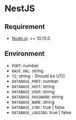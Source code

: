 # NestJS

## Requirement

- [Node.js](https://nodejs.org/): >= 10.13.0

## Environment

- `PORT`: number
- `BASE_URL`: string
- `TZ`: string - Should be UTC
- `DATABASE_PORT`: number
- `DATABASE_HOST`: string
- `DATABASE_USER`: string
- `DATABASE_PASSWORD`: string
- `DATABASE_NAME`: string
- `DATABASE_SYNC`: true | false
- `DATABASE_LOGGING`: true | false

